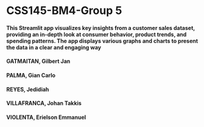 # CSS145-BM4-Group 5

#### This Streamlit app visualizes key insights from a customer sales dataset, providing an in-depth look at consumer behavior, product trends, and spending patterns. The app displays various graphs and charts to present the data in a clear and engaging way

#### GATMAITAN, Gilbert Jan
#### PALMA, Gian Carlo
#### REYES, Jedidiah
#### VILLAFRANCA, Johan Takkis
#### VIOLENTA, Erielson Emmanuel